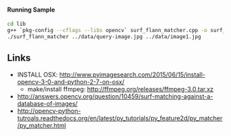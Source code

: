 #### Running Sample

```bash
cd lib
g++ `pkg-config --cflags --libs opencv` surf_flann_matcher.cpp -o surf_flann_matcher
./surf_flann_matcher ../data/query-image.jpg ../data/image1.jpg
```

## Links

* INSTALL OSX: http://www.pyimagesearch.com/2015/06/15/install-opencv-3-0-and-python-2-7-on-osx/
  *  make/install ffmpeg: http://ffmpeg.org/releases/ffmpeg-3.0.tar.xz
* http://answers.opencv.org/question/10459/surf-matching-against-a-database-of-images/
* http://opencv-python-tutroals.readthedocs.org/en/latest/py_tutorials/py_feature2d/py_matcher/py_matcher.html
